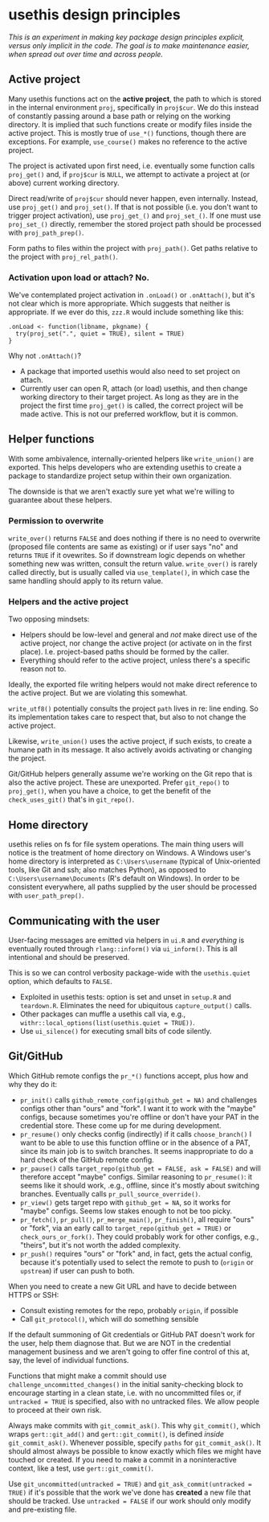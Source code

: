 # usethis design principles

*This is an experiment in making key package design principles explicit, versus only implicit in the code. The goal is to make maintenance easier, when spread out over time and across people.*

## Active project

Many usethis functions act on the **active project**, the path to which is stored in the internal environment `proj`, specifically in `proj$cur`.
We do this instead of constantly passing around a base path or relying on the working directory.
It is implied that such functions create or modify files inside the active project.
This is mostly true of `use_*()` functions, though there are exceptions.
For example, `use_course()` makes no reference to the active project.

The project is activated upon first need, i.e. eventually some function calls `proj_get()` and, if `proj$cur` is `NULL`, we attempt to activate a project at (or above) current working directory.

Direct read/write of `proj$cur` should never happen, even internally.
Instead, use `proj_get()` and `proj_set()`.
If that is not possible (i.e. you don't want to trigger project activation), use `proj_get_()` and `proj_set_()`.
If one must use `proj_set_()` directly, remember the stored project path should be processed with `proj_path_prep()`.

Form paths to files within the project with `proj_path()`.
Get paths relative to the project with `proj_rel_path()`.

### Activation upon load or attach? No.

We've contemplated project activation in `.onLoad()` or `.onAttach()`, but it's not clear which is more appropriate.
Which suggests that neither is appropriate.
If we ever do this, `zzz.R` would include something like this:

``` {.r}
.onLoad <- function(libname, pkgname) {
  try(proj_set(".", quiet = TRUE), silent = TRUE)
}
```

Why not `.onAttach()`?

-   A package that imported usethis would also need to set project on attach.
-   Currently user can open R, attach (or load) usethis, and then change working directory to their target project. As long as they are in the project the first time `proj_get()` is called, the correct project will be made active. This is not our preferred workflow, but it is common.

## Helper functions

With some ambivalence, internally-oriented helpers like `write_union()` are exported.
This helps developers who are extending usethis to create a package to standardize project setup within their own organization.

The downside is that we aren't exactly sure yet what we're willing to guarantee about these helpers.

### Permission to overwrite

`write_over()` returns `FALSE` and does nothing if there is no need to overwrite (proposed file contents are same as existing) or if user says "no" and returns `TRUE` if it ovewrites.
So if downstream logic depends on whether something new was written, consult the return value.
`write_over()` is rarely called directly, but is usually called via `use_template()`, in which case the same handling should apply to its return value.

### Helpers and the active project

Two opposing mindsets:

-   Helpers should be low-level and general and *not* make direct use of the active project, nor change the active project (or activate on in the first place). I.e. project-based paths should be formed by the caller.
-   Everything should refer to the active project, unless there's a specific reason not to.

Ideally, the exported file writing helpers would not make direct reference to the active project.
But we are violating this somewhat.

`write_utf8()` potentially consults the project `path` lives in re: line ending.
So its implementation takes care to respect that, but also to not change the active project.

Likewise, `write_union()` uses the active project, if such exists, to create a humane path in its message.
It also actively avoids activating or changing the project.

Git/GitHub helpers generally assume we're working on the Git repo that is also the active project.
These are unexported.
Prefer `git_repo()` to `proj_get()`, when you have a choice, to get the benefit of the `check_uses_git()` that's in `git_repo()`.

## Home directory

usethis relies on fs for file system operations.
The main thing users will notice is the treatment of home directory on Windows.
A Windows user's home directory is interpreted as `C:\Users\username` (typical of Unix-oriented tools, like Git and ssh; also matches Python), as opposed to `C:\Users\username\Documents` (R's default on Windows).
In order to be consistent everywhere, all paths supplied by the user should be processed with `user_path_prep()`.

## Communicating with the user

User-facing messages are emitted via helpers in `ui.R` and *everything* is eventually routed through `rlang::inform()` via `ui_inform()`.
This is all intentional and should be preserved.

This is so we can control verbosity package-wide with the `usethis.quiet` option, which defaults to `FALSE`.

-   Exploited in usethis tests: option is set and unset in `setup.R` and `teardown.R`. Eliminates the need for ubiquitous `capture_output()` calls.
-   Other packages can muffle a usethis call via, e.g., `withr::local_options(list(usethis.quiet = TRUE))`.
-   Use `ui_silence()` for executing small bits of code silently.

## Git/GitHub

Which GitHub remote configs the `pr_*()` functions accept, plus how and why they do it:

-   `pr_init()` calls `github_remote_config(github_get = NA)` and challenges configs other than "ours" and "fork". I want it to work with the "maybe" configs, because sometimes you're offline or don't have your PAT in the credential store. These come up for me during development.
-   `pr_resume()` only checks config (indirectly) if it calls `choose_branch()` I want to be able to use this function offline or in the absence of a PAT, since its main job is to switch branches. It seems inappropriate to do a hard check of the GitHub remote config.
-   `pr_pause()` calls `target_repo(github_get = FALSE, ask = FALSE)` and will therefore accept "maybe" configs. Similar reasoning to `pr_resume()`: it seems like it should work, .e.g., offline, since it's mostly about switching branches. Eventually calls `pr_pull_source_override()`.
-   `pr_view()` gets target repo with `github_get = NA`, so it works for "maybe" configs. Seems low stakes enough to not be too picky.
-   `pr_fetch()`, `pr_pull()`, `pr_merge_main()`, `pr_finish()`, all require "ours" or "fork", via an early call to `target_repo(github_get = TRUE)` or `check_ours_or_fork()`. They could probably work for other configs, e.g., "theirs", but it's not worth the added complexity.
-   `pr_push()` requires "ours" or "fork" and, in fact, gets the actual config, because it's potentially used to select the remote to push to (`origin` or `upstream`) if user can push to both.

When you need to create a new Git URL and have to decide between HTTPS or SSH:

-   Consult existing remotes for the repo, probably `origin`, if possible
-   Call `git_protocol()`, which will do something sensible

If the default summoning of Git credentials or GitHub PAT doesn't work for the user, help them diagnose that.
But we are NOT in the credential management business and we aren't going to offer fine control of this at, say, the level of individual functions.

Functions that might make a commit should use `challenge_uncommitted_changes()` in the initial sanity-checking block to encourage starting in a clean state, i.e. with no uncommitted files or, if `untracked = TRUE` is specified, also with no untracked files.
We allow people to proceed at their own risk.

Always make commits with `git_commit_ask()`.
This why `git_commit()`, which wraps `gert::git_add()` and `gert::git_commit()`, is defined *inside* `git_commit_ask()`.
Whenever possible, specify `paths` for `git_commit_ask()`.
It should almost always be possible to know exactly which files we might have touched or created.
If you need to make a commit in a noninteractive context, like a test, use `gert::git_commit()`.

Use `git_uncommitted(untracked = TRUE)` and `git_ask_commit(untracked = TRUE)` if it's possible that the work we've done has **created** a new file that should be tracked.
Use `untracked = FALSE` if our work should only modify and pre-existing file.
